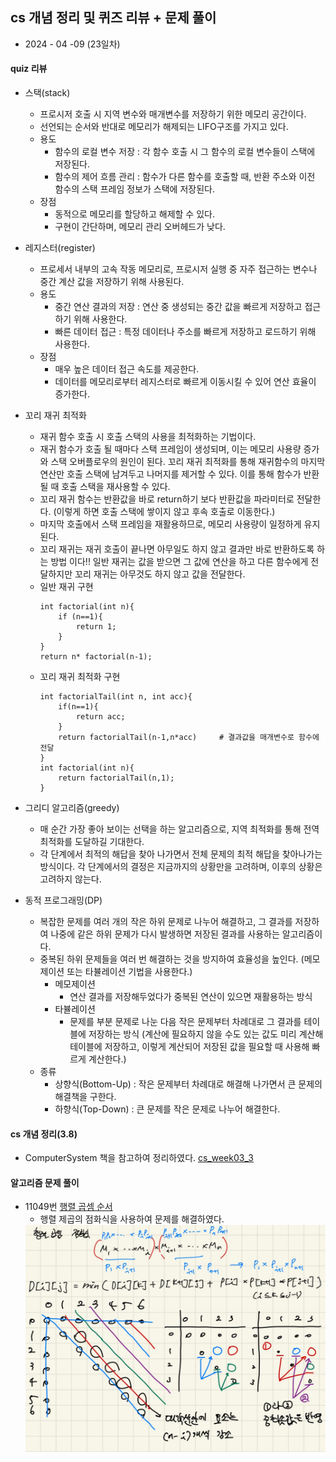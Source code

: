 ## cs 개념 정리 및 퀴즈 리뷰 + 문제 풀이   

* 2024 - 04 -09 (23일차)    

#### quiz 리뷰  
* 스택(stack)   
    * 프로시저 호출 시 지역 변수와 매개변수를 저장하기 위한 메모리 공간이다.   
    * 선언되는 순서와 반대로 메모리가 해제되는 LIFO구조를 가지고 있다.   
    * 용도  
        * 함수의 로컬 변수 저장 : 각 함수 호출 시 그 함수의 로컬 변수들이 스택에 저장된다.   
        * 함수의 제어 흐름 관리 : 함수가 다른 함수를 호출할 때, 반환 주소와 이전 함수의 스택 프레임 정보가 스택에 저장된다.   
    * 장점   
        * 동적으로 메모리를 할당하고 해제할 수 있다.  
        * 구현이 간단하며, 메모리 관리 오버헤드가 낮다.  

* 레지스터(register)   
    * 프로세서 내부의 고속 작동 메모리로, 프로시저 실행 중 자주 접근하는 변수나 중간 계산 값을 저장하기 위해 사용된다.  
    * 용도   
        * 중간 연산 결과의 저장 : 연산 중 생성되는 중간 값을 빠르게 저장하고 접근하기 위해 사용한다.  
        * 빠른 데이터 접근 : 특정 데이터나 주소를 빠르게 저장하고 로드하기 위해 사용한다.  
    * 장점   
        * 매우 높은 데이터 접근 속도를 제공한다.  
        * 데이터를 메모리로부터 레지스터로 빠르게 이동시킬 수 있어 연산 효율이 증가한다.   

* 꼬리 재귀 최적화   
    * 재귀 함수 호출 시 호출 스택의 사용을 최적화하는 기법이다.   
    * 재귀 함수가 호출 될 때마다 스택 프레임이 생성되며, 이는 메모리 사용량 증가와 스택 오버플로우의 원인이 된다. 꼬리 재귀 최적화를 통해 재귀함수의 마지막 연산만 호출 스택에 남겨두고 나머지를 제거할 수 있다. 이를 통해 함수가 반환될 때 호출 스택을 재사용할 수 있다.   
    * 꼬리 재귀 함수는 반환값을 바로 return하기 보다 반환값을 파라미터로 전달한다. (이렇게 하면 호출 스택에 쌓이지 않고 후속 호출로 이동한다.)   
    * 마지막 호출에서 스택 프레임을 재활용하므로, 메모리 사용량이 일정하게 유지된다.   
    * 꼬리 재귀는 재귀 호출이 끝나면 아무일도 하지 않고 결과만 바로 반환하도록 하는 방법 이다!! 일반 재귀는 값을 받으면 그 값에 연산을 하고 다른 함수에게 전달하지만 꼬리 재귀는 아무것도 하지 않고 값을 전달한다.   
    * 일반 재귀 구현   
        ```
        int factorial(int n){
            if (n==1){
                return 1;
            }
        }
        return n* factorial(n-1);
        ```
    * 꼬리 
    재귀 최적화 구현   
        ```
        int factorialTail(int n, int acc){
            if(n==1){
                return acc;
            }
            return factorialTail(n-1,n*acc)     # 결과값을 매개변수로 함수에 전달   
        }
        int factorial(int n){
            return factorialTail(n,1);
        }
        ```   

* 그리디 알고리즘(greedy)    
    * 매 순간 가장 좋아 보이는 선택을 하는 알고리즘으로, 지역 최적화를 통해 전역 최적화를 도달하길 기대한다.   
    * 각 단계에서 최적의 해답을 찾아 나가면서 전체 문제의 최적 해답을 찾아나가는 방식이다. 각 단계에서의 결정은 지금까지의 상황만을 고려하며, 이후의 상황은 고려하지 않는다.   
* 동적 프로그래밍(DP)  
    * 복잡한 문제를 여러 개의 작은 하위 문제로 나누어 해결하고, 그 결과를 저장하여 나중에 같은 하위 문제가 다시 발생하면 저장된 결과를 사용하는 알고리즘이다.  
    * 중복된 하위 문제들을 여러 번 해결하는 것을 방지하여 효율성을 높인다.  (메모제이션 또는 타뷸레이션 기법을 사용한다.)   
        * 메모제이션   
            * 연산 결과를 저장해두었다가 중복된 연산이 있으면 재활용하는 방식
        * 타뷸레이션   
            * 문제를 부분 문제로 나눈 다음 작은 문제부터 차례대로 그 결과를 테이블에 저장하는 방식 (계산에 필요하지 않을 수도 있는 값도 미리 계산해 테이블에 저장하고, 이렇게 계산되어 저장된 값을 필요할 때 사용해 빠르게 계산한다.)    
    * 종류   
        * 상향식(Bottom-Up) : 작은 문제부터 차례대로 해결해 나가면서 큰 문제의 해결책을 구한다.   
        * 하향식(Top-Down) : 큰 문제를 작은 문제로 나누어 해결한다.  

#### cs 개념 정리(3.8)   
* ComputerSystem 책을 참고하여 정리하였다. [cs_week03_3](https://github.com/dongyeoppp/Jungle_TIL/blob/main/jungle_week03/ComputerSystem3.md)   

#### 알고리즘 문제 풀이   
* 11049번 [행렬 곱셈 순서](https://github.com/dongyeoppp/Jungle_TIL/blob/main/jungle_week03/bk_11049.py)     
    * 행렬 제곱의 점화식을 사용하여 문제를 해결하였다.   
    <img src="./img/image17.jpg">

